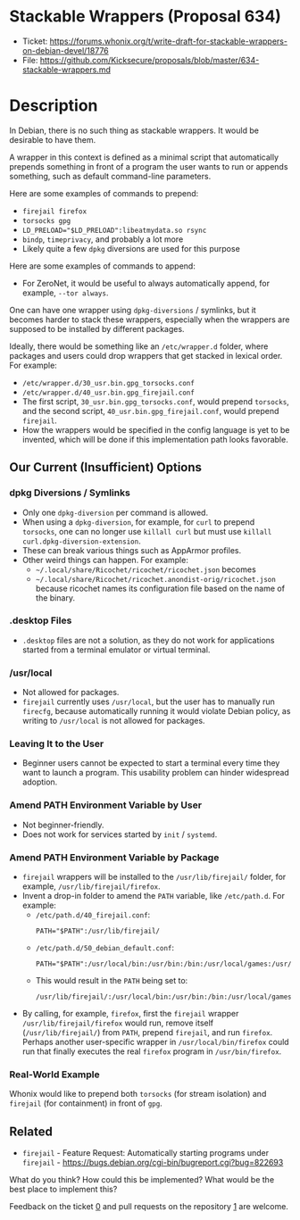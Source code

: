 # Stackable Wrappers (Proposal 634)

- Ticket: https://forums.whonix.org/t/write-draft-for-stackable-wrappers-on-debian-devel/18776
- File: https://github.com/Kicksecure/proposals/blob/master/634-stackable-wrappers.md

# Description

In Debian, there is no such thing as stackable wrappers. It would be desirable to have them.

A wrapper in this context is defined as a minimal script that automatically prepends something in front of a program the user wants to run or appends something, such as default command-line parameters.

Here are some examples of commands to prepend:

* `firejail firefox`
* `torsocks gpg`
* `LD_PRELOAD="$LD_PRELOAD":libeatmydata.so rsync`
* `bindp`, `timeprivacy`, and probably a lot more
* Likely quite a few `dpkg` diversions are used for this purpose

Here are some examples of commands to append:

* For ZeroNet, it would be useful to always automatically append, for example, `--tor always`.

One can have one wrapper using `dpkg-diversions` / symlinks, but it becomes harder to stack these wrappers, especially when the wrappers are supposed to be installed by different packages.

Ideally, there would be something like an `/etc/wrapper.d` folder, where packages and users could drop wrappers that get stacked in lexical order. For example:

* `/etc/wrapper.d/30_usr.bin.gpg_torsocks.conf`
* `/etc/wrapper.d/40_usr.bin.gpg_firejail.conf`
* The first script, `30_usr.bin.gpg_torsocks.conf`, would prepend `torsocks`, and the second script, `40_usr.bin.gpg_firejail.conf`, would prepend `firejail`.
* How the wrappers would be specified in the config language is yet to be invented, which will be done if this implementation path looks favorable.

## Our Current (Insufficient) Options

### dpkg Diversions / Symlinks
* Only one `dpkg-diversion` per command is allowed.
* When using a `dpkg-diversion`, for example, for `curl` to prepend `torsocks`, one can no longer use `killall curl` but must use `killall curl.dpkg-diversion-extension`.
* These can break various things such as AppArmor profiles.
* Other weird things can happen. For example:
  * `~/.local/share/Ricochet/ricochet/ricochet.json` becomes
  * `~/.local/share/Ricochet/ricochet.anondist-orig/ricochet.json` because ricochet names its configuration file based on the name of the binary.

### .desktop Files
* `.desktop` files are not a solution, as they do not work for applications started from a terminal emulator or virtual terminal.

### /usr/local
* Not allowed for packages.
* `firejail` currently uses `/usr/local`, but the user has to manually run `firecfg`, because automatically running it would violate Debian policy, as writing to `/usr/local` is not allowed for packages.

### Leaving It to the User
* Beginner users cannot be expected to start a terminal every time they want to launch a program. This usability problem can hinder widespread adoption.

### Amend PATH Environment Variable by User
* Not beginner-friendly.
* Does not work for services started by `init` / `systemd`.

### Amend PATH Environment Variable by Package
* `firejail` wrappers will be installed to the `/usr/lib/firejail/` folder, for example, `/usr/lib/firejail/firefox`.
* Invent a drop-in folder to amend the `PATH` variable, like `/etc/path.d`. For example:
  * `/etc/path.d/40_firejail.conf`:
    ```
    PATH="$PATH":/usr/lib/firejail/
    ```
  * `/etc/path.d/50_debian_default.conf`:
    ```
    PATH="$PATH":/usr/local/bin:/usr/bin:/bin:/usr/local/games:/usr/games
    ```
  * This would result in the `PATH` being set to:
    ```
    /usr/lib/firejail/:/usr/local/bin:/usr/bin:/bin:/usr/local/games:/usr/games
    ```
* By calling, for example, `firefox`, first the `firejail` wrapper `/usr/lib/firejail/firefox` would run, remove itself (`/usr/lib/firejail/`) from `PATH`, prepend `firejail`, and run `firefox`. Perhaps another user-specific wrapper in `/usr/local/bin/firefox` could run that finally executes the real `firefox` program in `/usr/bin/firefox`.

### Real-World Example
Whonix would like to prepend both `torsocks` (for stream isolation) and `firejail` (for containment) in front of `gpg`.

## Related
* `firejail` - Feature Request: Automatically starting programs under `firejail` - https://bugs.debian.org/cgi-bin/bugreport.cgi?bug=822693

What do you think? How could this be implemented? What would be the best place to implement this?

Feedback on the ticket [0] and pull requests on the repository [1] are welcome.

[0]: https://forums.whonix.org/t/write-draft-for-stackable-wrappers-on-debian-devel/18776
[1]: https://github.com/Kicksecure/proposals/blob/master/634-stackable-wrappers.md
